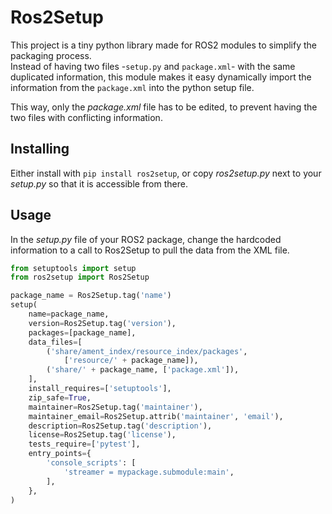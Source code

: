 # Ros2Setup

This project is a tiny python library made for ROS2 modules to simplify the packaging process.  
Instead of having two files -`setup.py` and `package.xml`- with the same duplicated information, this module makes it easy dynamically import the information from the `package.xml` into the python setup file.

This way, only the _package.xml_ file has to be edited, to prevent having the two files with conflicting information.
## Installing
Either install with `pip install ros2setup`, or copy _ros2setup.py_ next to your _setup.py_ so that it is accessible from there.

## Usage
In the _setup.py_ file of your ROS2 package, change the hardcoded information to a call to Ros2Setup to pull the data from the XML file.
```python
from setuptools import setup
from ros2setup import Ros2Setup

package_name = Ros2Setup.tag('name')
setup(
    name=package_name,
    version=Ros2Setup.tag('version'),
    packages=[package_name],
    data_files=[
        ('share/ament_index/resource_index/packages',
            ['resource/' + package_name]),
        ('share/' + package_name, ['package.xml']),
    ],
    install_requires=['setuptools'],
    zip_safe=True,
    maintainer=Ros2Setup.tag('maintainer'),
    maintainer_email=Ros2Setup.attrib('maintainer', 'email'),
    description=Ros2Setup.tag('description'),
    license=Ros2Setup.tag('license'),
    tests_require=['pytest'],
    entry_points={
        'console_scripts': [
            'streamer = mypackage.submodule:main',
        ],
    },
)
```
